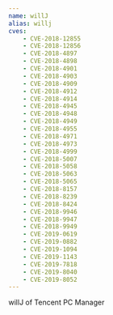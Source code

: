 ```yaml
---
name: willJ
alias: willj
cves:
    - CVE-2018-12855
    - CVE-2018-12856
    - CVE-2018-4897
    - CVE-2018-4898
    - CVE-2018-4901
    - CVE-2018-4903
    - CVE-2018-4909
    - CVE-2018-4912
    - CVE-2018-4914
    - CVE-2018-4945
    - CVE-2018-4948
    - CVE-2018-4949
    - CVE-2018-4955
    - CVE-2018-4971
    - CVE-2018-4973
    - CVE-2018-4999
    - CVE-2018-5007
    - CVE-2018-5058
    - CVE-2018-5063
    - CVE-2018-5065
    - CVE-2018-8157
    - CVE-2018-8239
    - CVE-2018-8424
    - CVE-2018-9946
    - CVE-2018-9947
    - CVE-2018-9949
    - CVE-2019-0619
    - CVE-2019-0882
    - CVE-2019-1094
    - CVE-2019-1143
    - CVE-2019-7818
    - CVE-2019-8040
    - CVE-2019-8052
---
```

willJ of Tencent PC Manager
